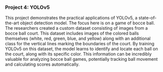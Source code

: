 ### **Project 4: YOLOv5**

This project demonstrates the practical applications of YOLOv5, a state-of-the-art object detection model. The focus here is on a game of bocce ball. The researchers created a custom dataset consisting of images from a bocce ball court. This dataset includes images of the colored balls themselves (white, red, green, blue, and yellow) along with an additional class for the vertical lines marking the boundaries of the court. By training YOLOv5 on this dataset, the model learns to identify and locate each ball on the court, along with its specific color. This information can be incredibly valuable for analyzing bocce ball games, potentially tracking ball movement and calculating scores automatically.
